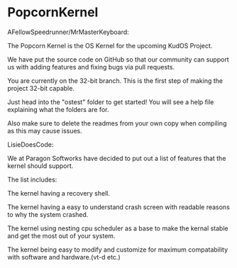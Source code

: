 # PopcornKernel



AFellowSpeedrunner/MrMasterKeyboard:

The Popcorn Kernel is the OS Kernel for the upcoming KudOS Project.


We have put the source code on GitHub so that our community can support us with adding features and fixing bugs via pull requests.

You are currently on the 32-bit branch. This is the first step of making the project 32-bit capable.

Just head into the "ostest" folder to get started!
You will see a help file explaining what the folders are for.

Also make sure to delete the readmes from your own copy when compiling
as this may cause issues.

LisieDoesCode:

We at Paragon Softworks have decided to put out a list of features that the kernel should support.
  
The list includes:

The kernel having a recovery shell.

The kernel having a easy to understand crash screen with readable reasons to why the system crashed.

The kernel using nesting cpu scheduler as a base to make the kernal stable and get the most out of your system.

The kernel being easy to modify and customize for maximum compatability with software and hardware.(vt-d etc.)



